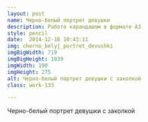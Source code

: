 ```yaml
---
layout: post
name: Черно-белый портрет девушки
description: Работа карандашом в формате А3
style: pencil
date:  2014-12-18 10:43:11
img: cherno_belyj_portret_devushki
imgBigWidth: 719
imgBigHeight: 1039
imgWidth: 190
imgHeight: 275
alt: Черно-белый портрет девушки с заколкой
class: work-133 

---
```


Черно-белый портрет девушки с заколкой